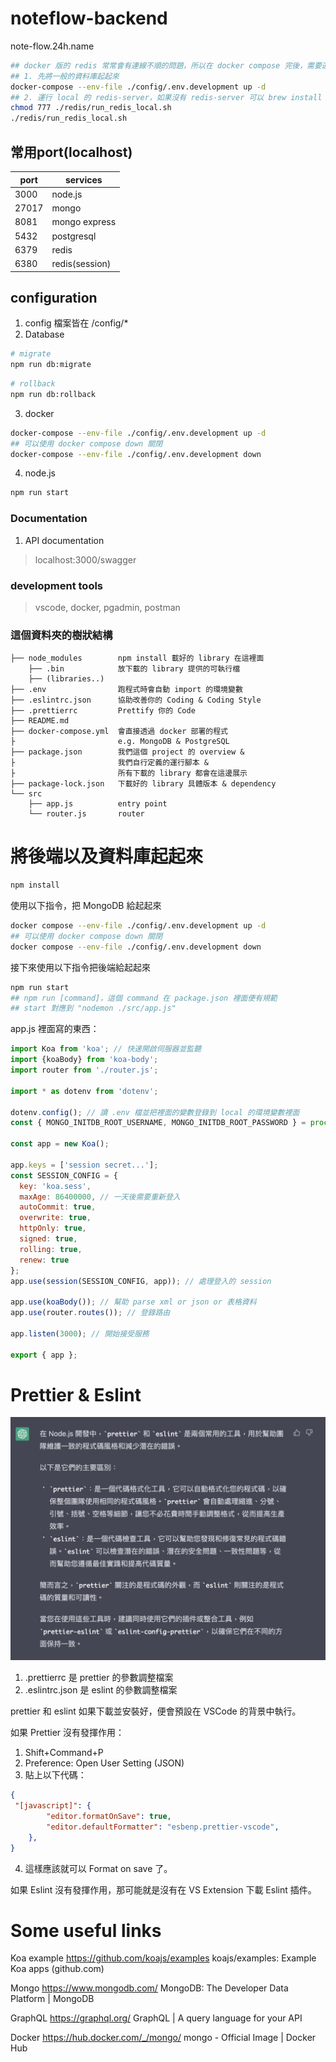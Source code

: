 # noteflow-backend

note-flow.24h.name

```bash
## docker 版的 redis 常常會有連線不順的問題，所以在 docker compose 完後，需要運行另一個腳本：
## 1. 先將一般的資料庫起起來
docker-compose --env-file ./config/.env.development up -d   
## 2. 運行 local 的 redis-server，如果沒有 redis-server 可以 brew install redis  
chmod 777 ./redis/run_redis_local.sh
./redis/run_redis_local.sh
```

## 常用port(localhost)
|  port   | services  |
|  ----  | ----  |
| 3000  | node.js |
| 27017  | mongo |
| 8081  | mongo express |
| 5432  | postgresql |
| 6379  | redis |
| 6380  | redis(session) |

## configuration
1. config 檔案皆在 /config/*
2. Database
```bash
# migrate
npm run db:migrate
```

```bash
# rollback
npm run db:rollback
```

3. docker
```bash
docker-compose --env-file ./config/.env.development up -d
## 可以使用 docker compose down 關閉
docker-compose --env-file ./config/.env.development down
```

4. node.js
```bash
npm run start
```

### Documentation
1. API documentation
> localhost:3000/swagger

### development tools
> vscode, docker, pgadmin, postman

### 這個資料夾的樹狀結構
```
├── node_modules        npm install 載好的 library 在這裡面
    ├── .bin            放下載的 library 提供的可執行檔
    ├── (libraries..)
├── .env                跑程式時會自動 import 的環境變數
├── .eslintrc.json      協助改善你的 Coding & Coding Style
├── .prettierrc         Prettify 你的 Code
├── README.md
├── docker-compose.yml  會直接透過 docker 部署的程式
├                       e.g. MongoDB & PostgreSQL
├── package.json        我們這個 project 的 overview &
├                       我們自行定義的運行腳本 &
├                       所有下載的 library 都會在這邊展示
├── package-lock.json   下載好的 library 具體版本 & dependency
└── src
    ├── app.js          entry point
    └── router.js       router
```

# 將後端以及資料庫起起來

```bash
npm install
```

使用以下指令，把 MongoDB 給起起來
```bash
docker compose --env-file ./config/.env.development up -d
## 可以使用 docker compose down 關閉
docker compose --env-file ./config/.env.development down
```

接下來使用以下指令把後端給起起來
```bash
npm run start
## npm run [command]，這個 command 在 package.json 裡面便有規範
## start 對應到 "nodemon ./src/app.js"
```

app.js 裡面寫的東西：

```js
import Koa from 'koa'; // 快速開啟伺服器並監聽
import {koaBody} from 'koa-body';
import router from './router.js';

import * as dotenv from 'dotenv'; 

dotenv.config(); // 讀 .env 檔並把裡面的變數登錄到 local 的環境變數裡面
const { MONGO_INITDB_ROOT_USERNAME, MONGO_INITDB_ROOT_PASSWORD } = process.env; // 把登錄進去的變數給取出來

const app = new Koa();

app.keys = ['session secret...'];
const SESSION_CONFIG = {
  key: 'koa.sess',
  maxAge: 86400000, // 一天後需要重新登入
  autoCommit: true,
  overwrite: true,
  httpOnly: true,
  signed: true,
  rolling: true,
  renew: true
};
app.use(session(SESSION_CONFIG, app)); // 處理登入的 session

app.use(koaBody()); // 幫助 parse xml or json or 表格資料
app.use(router.routes()); // 登錄路由

app.listen(3000); // 開始接受服務

export { app };

```

# Prettier & Eslint
![兩者之間的比較](static/prettier_eslint.png)

1. .prettierrc 是 prettier 的參數調整檔案
2. .eslintrc.json 是 eslint 的參數調整檔案

prettier 和 eslint 如果下載並安裝好，便會預設在 VSCode 的背景中執行。

如果 Prettier 沒有發揮作用：

1. Shift+Command+P
2. Preference: Open User Setting (JSON)
3. 貼上以下代碼：
```json
{
 "[javascript]": {
        "editor.formatOnSave": true,
        "editor.defaultFormatter": "esbenp.prettier-vscode",
    },
}
```
4. 這樣應該就可以 Format on save 了。

如果 Eslint 沒有發揮作用，那可能就是沒有在 VS Extension 下載 Eslint 插件。


# Some useful links
Koa example
https://github.com/koajs/examples
koajs/examples: Example Koa apps (github.com)

Mongo
https://www.mongodb.com/
MongoDB: The Developer Data Platform | MongoDB

GraphQL
https://graphql.org/
GraphQL | A query language for your API

Docker
https://hub.docker.com/_/mongo/
mongo - Official Image | Docker Hub

